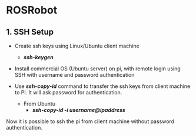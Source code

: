 # ROSRobot

## 1. SSH Setup
* Create ssh keys using Linux/Ubuntu client machine 
    * ***ssh-keygen***

* Install commercial OS (Ubuntu server) on pi, with remote login using SSH with username and password authentication

* Use ***ssh-copy-id*** 
command to transfer the ssh keys from client machine to Pi. It will ask password for authentication.
    * From Ubuntu
        * ***ssh-copy-id -i  username@ipaddress***

Now it is possible to ssh the pi from client machine without password authentication.
